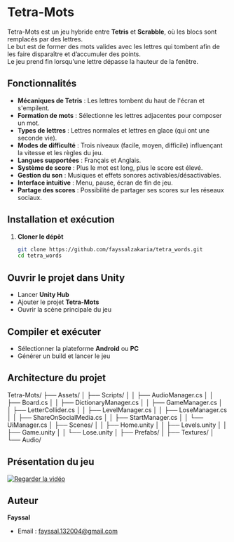 # Tetra-Mots

Tetra-Mots est un jeu hybride entre **Tetris** et **Scrabble**, où les blocs sont remplacés par des lettres.  
Le but est de former des mots valides avec les lettres qui tombent afin de les faire disparaître et d’accumuler des points.  
Le jeu prend fin lorsqu'une lettre dépasse la hauteur de la fenêtre.

## Fonctionnalités

- **Mécaniques de Tetris** : Les lettres tombent du haut de l'écran et s'empilent.
- **Formation de mots** : Sélectionne les lettres adjacentes pour composer un mot.
- **Types de lettres** : Lettres normales et lettres en glace (qui ont une seconde vie).
- **Modes de difficulté** : Trois niveaux (facile, moyen, difficile) influençant la vitesse et les règles du jeu.
- **Langues supportées** : Français et Anglais.
- **Système de score** : Plus le mot est long, plus le score est élevé.
- **Gestion du son** : Musiques et effets sonores activables/désactivables.
- **Interface intuitive** : Menu, pause, écran de fin de jeu.
- **Partage des scores** : Possibilité de partager ses scores sur les réseaux sociaux.

## Installation et exécution

1. **Cloner le dépôt**  
   ```bash
   git clone https://github.com/fayssalzakaria/tetra_words.git
   cd tetra_words
## Ouvrir le projet dans Unity

- Lancer **Unity Hub**  
- Ajouter le projet **Tetra-Mots**  
- Ouvrir la scène principale du jeu  

## Compiler et exécuter

- Sélectionner la plateforme **Android** ou **PC**  
- Générer un build et lancer le jeu  

## Architecture du projet

Tetra-Mots/
├── Assets/
│   ├── Scripts/
│   │   ├── AudioManager.cs
│   │   ├── Board.cs
│   │   ├── DictionaryManager.cs
│   │   ├── GameManager.cs
│   │   ├── LetterCollider.cs
│   │   ├── LevelManager.cs
│   │   ├── LoseManager.cs
│   │   ├── ShareOnSocialMedia.cs
│   │   ├── StartManager.cs
│   │   └── UiManager.cs
│   ├── Scenes/
│   │   ├── Home.unity
│   │   ├── Levels.unity
│   │   ├── Game.unity
│   │   └── Lose.unity
│   ├── Prefabs/
│   ├── Textures/
│   └── Audio/


##   Présentation du jeu

[![Regarder la vidéo](Demo%20tetra-words.png)](Demo%20tetra-words.mp4)
##  Auteur  
**Fayssal**  
- Email : fayssal.132004@gmail.com
